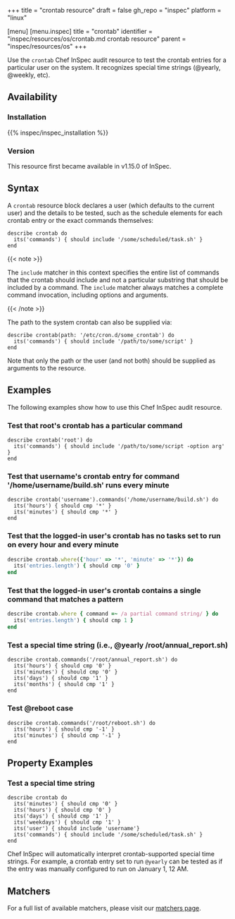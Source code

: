 +++
title = "crontab resource"
draft = false
gh_repo = "inspec"
platform = "linux"

[menu]
  [menu.inspec]
    title = "crontab"
    identifier = "inspec/resources/os/crontab.md crontab resource"
    parent = "inspec/resources/os"
+++

Use the `crontab` Chef InSpec audit resource to test the crontab entries for a particular user on the system. It recognizes special time strings (@yearly, @weekly, etc).

## Availability

### Installation

{{% inspec/inspec_installation %}}

### Version

This resource first became available in v1.15.0 of InSpec.

## Syntax

A `crontab` resource block declares a user (which defaults to the current user) and the details to be tested, such as the schedule elements for each crontab entry or the exact commands themselves:

    describe crontab do
      its('commands') { should include '/some/scheduled/task.sh' }
    end

{{< note >}}

The `include` matcher in this context specifies the entire list of commands that the crontab should include and not a particular substring that should be included by a command. The `include` matcher always matches a complete command invocation, including options and arguments.

{{< /note >}}

The path to the system crontab can also be supplied via:

    describe crontab(path: '/etc/cron.d/some_crontab') do
      its('commands') { should include '/path/to/some/script' }
    end

Note that only the path or the user (and not both) should be supplied as arguments to the resource.

## Examples

The following examples show how to use this Chef InSpec audit resource.

### Test that root's crontab has a particular command

    describe crontab('root') do
      its('commands') { should include '/path/to/some/script -option arg' }
    end

### Test that username's crontab entry for command '/home/username/build.sh' runs every minute

    describe crontab('username').commands('/home/username/build.sh') do
      its('hours') { should cmp '*' }
      its('minutes') { should cmp '*' }
    end

### Test that the logged-in user's crontab has no tasks set to run on every hour and every minute

```ruby
describe crontab.where({'hour' => '*', 'minute' => '*'}) do
  its('entries.length') { should cmp '0' }
end
```

### Test that the logged-in user's crontab contains a single command that matches a pattern

```ruby
describe crontab.where { command =~ /a partial command string/ } do
  its('entries.length') { should cmp 1 }
end
```

### Test a special time string (i.e., @yearly /root/annual_report.sh)

    describe crontab.commands('/root/annual_report.sh') do
      its('hours') { should cmp '0' }
      its('minutes') { should cmp '0' }
      its('days') { should cmp '1' }
      its('months') { should cmp '1' }
    end

### Test @reboot case

    describe crontab.commands('/root/reboot.sh') do
      its('hours') { should cmp '-1' }
      its('minutes') { should cmp '-1' }
    end

## Property Examples

### Test a special time string

    describe crontab do
      its('minutes') { should cmp '0' }
      its('hours') { should cmp '0' }
      its('days') { should cmp '1' }
      its('weekdays') { should cmp '1' }
      its('user') { should include 'username'}
      its('commands') { should include '/some/scheduled/task.sh' }
    end

Chef InSpec will automatically interpret crontab-supported special time strings. For example, a crontab entry set to run `@yearly` can be tested as if the entry was manually configured to run on January 1, 12 AM.

## Matchers

For a full list of available matchers, please visit our [matchers page](/inspec/matchers/).
